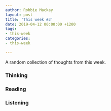 ```yaml
---
author: Robbie Mackay
layout: post
title: 'This week #3'
date: 2019-04-12 00:00:00 +1200
tags:
- this-week
categories:
- this-week

---
```

A random collection of thoughts from this week.

### Thinking

### Reading

### Listening